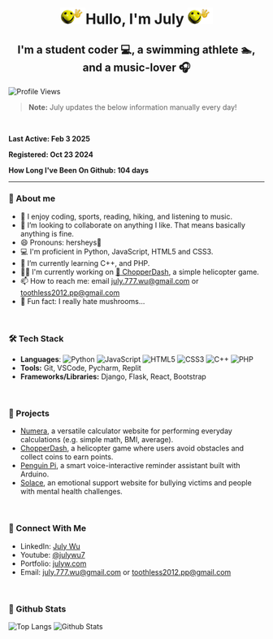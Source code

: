 <div align="center">
  
  # <img src="hullo.gif" alt="A wacky gif of a yellow smily face waving hello." width=50>Hullo, I'm July     <img src="hullo.gif" alt="A wacky gif of a yellow smily face waving hello." width=50>
  
  <h2>I'm a student coder 💻, a swimming athlete 🏊, and a music-lover 🎧</h2>
</div>

![Profile Views](https://img.shields.io/badge/Profile_Views-110234-blue?style=square) 

  > **Note:** July updates the below information manually every day!
<br>



**Last Active: Feb 3 2025**

**Registered: Oct 23 2024**

**How Long I've Been On Github: 104 days**
<br>

___


### 👀 About me
- 👀 I enjoy coding, sports, reading, hiking, and listening to music.
- 💞️ I’m looking to collaborate on anything I like. That means basically anything is fine.  
- 😄 Pronouns: hersheys🍫
- 💻 I'm proficient in Python, JavaScript, HTML5 and CSS3.  
- 🌱 I’m currently learning C++, and PHP.
- 🧑‍💻 I'm currently working on [🚁 ChopperDash](https://github.com/JLW-7/helicopter-game), a simple helicopter game.
- 📫 How to reach me: email [july.777.wu@gmail.com](mailto:july.777.wu@gmail.com) or [toothless2012.pp@gmail.com](mailto:toothless2012.pp@gmail.com)
- 🍄 Fun fact: I really hate mushrooms...
<br>

### 🛠️ Tech Stack
- **Languages**:
  ![Python](https://img.shields.io/badge/Python-Expert-blue?style=square&logo=python) ![JavaScript](https://img.shields.io/badge/JavaScript-Proficient-yellow?style=square&logo=javascript) ![HTML5](https://img.shields.io/badge/HTML5-Proficient-orange?style=square&logo=html5) ![CSS3](https://img.shields.io/badge/CSS3-Proficient-lightgrey?style=square&logo=css3) ![C++](https://img.shields.io/badge/C++-Basic-lightgrey?style=square&logo=c%2B%2B) ![PHP](https://img.shields.io/badge/PHP-Basic-purple?style=square&logo=php)
- **Tools:** Git, VSCode, Pycharm, Replit
- **Frameworks/Libraries:** Django, Flask, React, Bootstrap
<br>

### 📁 Projects
- [Numera](https://github.com/JLW-7/Numera-Calculator-Website), a versatile calculator website for performing everyday calculations (e.g. simple math, BMI, average).
- [ChopperDash](https://github.com/JLW-7/helicopter-game-in-javascript), a helicopter game where users avoid obstacles and collect coins to earn points.
- [Penguin Pi](https://github.com/JLW-7/Penguin-Pi-Reminder-Assistant), a smart voice-interactive reminder assistant built with Arduino.
- [Solace](https://github.com/JLW-7/Solace-Emotional-Support-Website), an emotional support website for bullying victims and people with mental health challenges.
<br>

### 🔗 Connect With Me
- LinkedIn: [July Wu](https://www.linkedin.com/in/july-wu-85b3052a1/)
- Youtube: [@julywu7](https://www.youtube.com/@julywu7)
- Portfolio: [julyw.com](https://julyw.com/)
- Email: [july.777.wu@gmail.com](mailto:july.777.wu@gmail.com) or [toothless2012.pp@gmail.com](mailto:toothless2012.pp@gmail.com)
<br>

### 🐙 Github Stats
![Top Langs](https://github-readme-stats.vercel.app/api/top-langs/?username=JLW-7&layout=compact&card_width=500&hide_border=true) ![Github Stats](https://github-readme-stats.vercel.app/api?username=JLW-7&show_icons=true&count_private=true&hide_border=true)





<!---
JLW-7/JLW-7 is a ✨ special ✨ repository because its `README.md` (this file) appears on your GitHub profile.  
You can click the Preview link to take a look at your changes.  
--->








